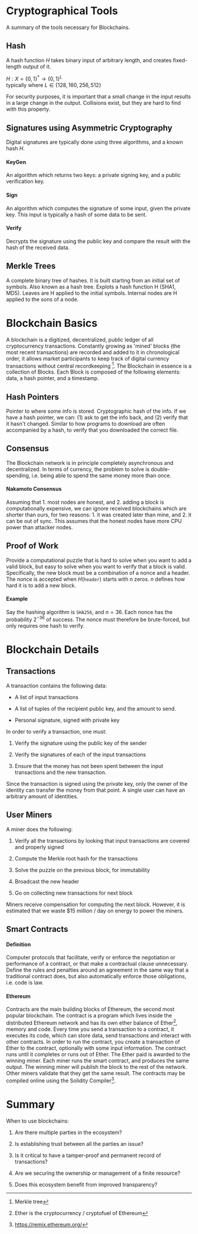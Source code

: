 Cryptographical Tools
=====================

A summary of the tools necessary for Blockchains.

Hash
----

A hash function $H$ takes binary input of arbitrary length, and creates
fixed-length output of it.

$H: X = \{0,1\}^* \rightarrow \{0,1\}^L$\
typically where $L \in \{128, 160, 256, 512\}$

For security purposes, it is important that a small change in the input
results in a large change in the output. Collisions exist, but they are
hard to find with this property.

Signatures using Asymmetric Cryptography
----------------------------------------

Digital signatures are typically done using three algorithms, and a
known hash $H$.

#### KeyGen

An algorithm which returns two keys: a private signing key, and a public
verification key.

#### Sign

An algorithm which computes the signature of some input, given the
private key. This input is typically a hash of some data to be sent.

#### Verify

Decrypts the signature using the public key and compare the result with
the hash of the received data.

Merkle Trees
------------

A complete binary tree of hashes. It is built starting from an initial
set of symbols. Also known as a hash tree. Explots a hash function H
(SHA1, MD5). Leaves are H applied to the initial symbols. Internal nodes
are H applied to the sons of a node.

Blockchain Basics
=================

A blockchain is a digitized, decentralized, public ledger of all
cryptocurrency transactions. Constantly growing as 'mined' blocks (the
most recent transactions) are recorded and added to it in chronological
order, it allows market participants to keep track of digital currency
transactions without central recordkeeping [^1]. The Blockchain in
essence is a collection of Blocks. Each Block is composed of the
following elements: data, a hash pointer, and a timestamp.

Hash Pointers
-------------

Pointer to where some info is stored. Cryptographic hash of the info. If
we have a hash pointer, we can: (1) ask to get the info back, and (2)
verify that it hasn't changed. Similar to how programs to download are
often accompanied by a hash, to verify that you downloaded the correct
file.

Consensus
---------

The Blockchain network is in principle completely asynchronous and
decentralized. In terms of currency, the problem to solve is
double-spending, i.e. being able to spend the same money more than once.

#### Nakamoto Consensus

Assuming that 1. most nodes are honest, and 2. adding a block is
computationally expensive, we can ignore received blockchains which are
shorter than ours, for two reasons: 1. it was created later than mine,
and 2. it can be out of sync. This assumes that the honest nodes have
more CPU power than attacker nodes.

Proof of Work
-------------

Provide a computational puzzle that is hard to solve when you want to
add a valid block, but easy to solve when you want to verify that a
block is valid. Specifically, the new block must be a combination of a
nonce and a header. The nonce is accepted when $H(\mathtt{header})$
starts with $n$ zeros. $n$ defines how hard it is to add a new block.

#### Example

Say the hashing algorithm is `SHA256`, and $n = 36$. Each nonce has the
probability $2^{-36}$ of success. The nonce must therefore be
brute-forced, but only requires one hash to verify.

Blockchain Details
==================

Transactions
------------

A transaction contains the following data:

-   A list of input transactions

-   A list of tuples of the recipient public key, and the amount to
    send.

-   Personal signature, signed with private key

In order to verify a transaction, one must:

1.  Verify the signature using the public key of the sender

2.  Verify the signatures of each of the input transactions

3.  Ensure that the money has not been spent between the input
    transactions and the new transaction.

Since the transaction is signed using the private key, only the owner of
the identity can transfer the money from that point. A single user can
have an arbitrary amount of identities.

User Miners
-----------

A miner does the following:

1.  Verify all the transactions by looking that input transactions are
    covered and properly signed

2.  Compute the Merkle root hash for the transactions

3.  Solve the puzzle on the previous block, for immutability

4.  Broadcast the new header

5.  Go on collecting new transactions for next block

Miners receive compensation for computing the next block. However, it is
estimated that we waste \$15 million / day on energy to power the
miners.

Smart Contracts
---------------

#### Definition

Computer protocols that facilitate, verify or enforce the negotiation or
performance of a contract, or that make a contractual clause
unnecessary. Define the rules and penalties around an agreement in the
same way that a traditional contract does, but also automatically
enforce those obligations, i.e. code is law.

#### Ethereum

Contracts are the main building blocks of Ethereum, the second most
popular blockchain. The contract is a program which lives inside the
distributed Ethereum network and has its own ether balance of Ether[^2],
memory and code. Every time you send a transaction to a contract, it
executes its code, which can store data, send transactions and interact
with other contracts. In order to run the contract, you create a
transaction of Ether to the contract, optionally with some input
information. The contract runs until it completes or runs out of Ether.
The Ether paid is awarded to the winning miner. Each miner runs the
smart contract, and produces the same output. The winning miner will
publish the block to the rest of the network. Other miners validate that
they get the same result. The contracts may be compiled online using the
Solidity Compiler[^3].

Summary
=======

When to use blockchains:

1.  Are there multiple parties in the ecosystem?

2.  Is establishing trust between all the parties an issue?

3.  Is it critical to have a tamper-proof and permanent record of
    transactions?

4.  Are we securing the ownership or management of a finite resource?

5.  Does this ecosystem benefit from improved transparency?

[^1]: Merkle tree

[^2]: Ether is the cryptocurrency / cryptofuel of Ethereum

[^3]: https://remix.ethereum.org/
